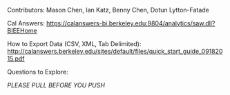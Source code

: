 Contributors:
Mason Chen, Ian Katz, Benny Chen, Dotun Lytton-Fatade

Cal Answers: https://calanswers-bi.berkeley.edu:9804/analytics/saw.dll?BIEEHome

How to Export Data (CSV, XML, Tab Delimited): http://calanswers.berkeley.edu/sites/default/files/quick_start_guide_09182015.pdf

Questions to Explore: 

_PLEASE PULL BEFORE YOU PUSH_